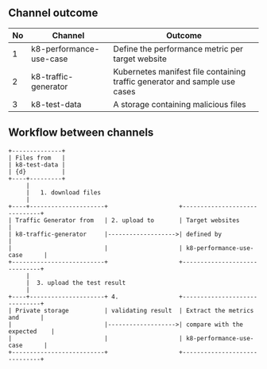 ## Channel outcome
| No|Channel                    | Outcome  |   
|---|---------------------------|----------|
| 1 |  k8-performance-use-case  | Define the performance metric per target website  | 
| 2 |  k8-traffic-generator     | Kubernetes manifest file containing traffic generator and sample use cases  |
| 3 |  k8-test-data             | A storage containing malicious files |

## Workflow between channels
```ditaa {cmd=true args=["-E"]}
+--------------+            
| Files from   |            
| k8-test-data |            
| {d}          |            
+----+---------+    
     | 
     |   1. download files
     |
+----+---------------------+                    +------------------------------+     
| Traffic Generator from   | 2. upload to       | Target websites              |    
| k8-traffic-generator     |------------------->| defined by                   |    
|                          |                    | k8-performance-use-case      |    
+--------------------------+                    +------------------------------+    
     | 
     |  3. upload the test result
     |
+----+---------------------+ 4.                 +------------------------------+     
| Private storage          | validating result  | Extract the metrics and      |    
|                          |------------------->| compare with the expected    |    
|                          |                    | k8-performance-use-case      |    
+--------------------------+                    +------------------------------+    



```